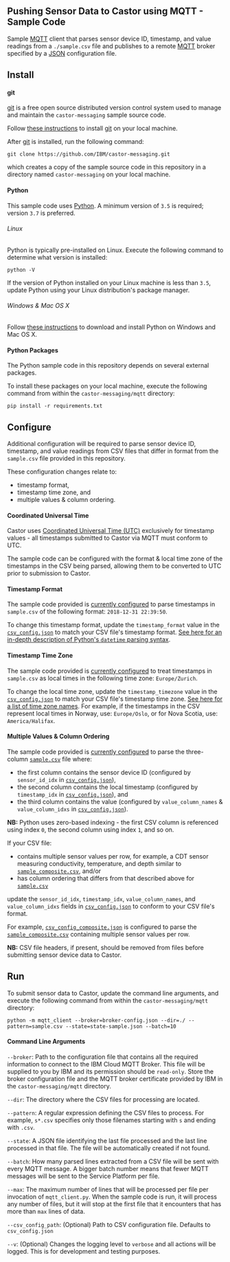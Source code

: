 ## Pushing Sensor Data to Castor using MQTT - Sample Code

Sample [MQTT](http://mqtt.org/) client that parses sensor device ID, timestamp, and value readings from a `./sample.csv` file 
and publishes to a remote [MQTT](http://mqtt.org/) broker specified by a [JSON](https://www.json.org/) configuration file.

## Install

#### git

[git](https://git-scm.com/) is a free open source distributed version control system used to manage and maintain the 
`castor-messaging` sample source code.

Follow [these instructions](https://git-scm.com/book/en/v2/Getting-Started-Installing-Git) to install 
[git](https://git-scm.com/) on your local machine.

After [git](https://git-scm.com/) is installed, run the following command:

```
git clone https://github.com/IBM/castor-messaging.git
```

which creates a copy of the sample source code in this repository in a directory named `castor-messaging` on your local machine.

#### Python

This sample code uses [Python](https://www.python.org/). A minimum version of `3.5` is required; version `3.7` is preferred.

###### Linux
Python is typically pre-installed on Linux. Execute the following command to determine what version is installed:

```
python -V 
```

If the version of Python installed on your Linux machine is less than `3.5`, update Python using your Linux distribution's package manager. 

###### Windows & Mac OS X

Follow [these instructions](https://www.python.org/downloads/) to download and install Python on Windows and Mac OS X. 



#### Python Packages
The Python sample code in this repository depends on several external packages.

To install these packages on your local machine, execute the following command from within the `castor-messaging/mqtt` directory:

```
pip install -r requirements.txt
```

## Configure

Additional configuration will be required to parse sensor device ID, timestamp, and value readings from CSV files that 
differ in format from the `sample.csv` file provided in this repository.

These configuration changes relate to:
- timestamp format,
- timestamp time zone, and
- multiple values & column ordering.

#### Coordinated Universal Time 

Castor uses [Coordinated Universal Time (UTC)](https://en.wikipedia.org/wiki/Coordinated_Universal_Time) exclusively for timestamp values - all timestamps submitted to Castor via MQTT must conform to UTC.

The sample code can be configured with the format & local time zone of the timestamps in the CSV being parsed, allowing them to 
be converted to UTC prior to submission to Castor.

#### Timestamp Format

The sample code provided is [currently configured](https://github.com/IBM/castor-messaging/blob/master/mqtt/csv_config.json) 
to parse timestamps in `sample.csv` of the following format: `2018-12-31 22:39:50`.

To change this timestamp format, update the `timestamp_format` value in the [`csv_config.json`](https://github.com/IBM/castor-messaging/blob/master/mqtt/csv_config.json) 
to match your CSV file's timestamp format. [See here for an in-depth description of Python's `datetime` parsing syntax](https://docs.python.org/3/library/datetime.html#strftime-strptime-behavior).

#### Timestamp Time Zone

The sample code provided is [currently configured](https://github.com/IBM/castor-messaging/blob/master/mqtt/csv_config.json) to treat timestamps in `sample.csv` as local times in the following time zone: `Europe/Zurich`.

To change the local time zone, update the `timestamp_timezone` value in the [`csv_config.json`](https://github.com/IBM/castor-messaging/blob/master/mqtt/csv_config.json)
to match your CSV file's timestamp time zone. [See here for a list of time zone names](https://en.wikipedia.org/wiki/List_of_tz_database_time_zones). For example, if the timestamps in the CSV represent local times in Norway, use: `Europe/Oslo`, or for Nova Scotia, use: `America/Halifax`.

#### Multiple Values & Column Ordering

The sample code provided is [currently configured](https://github.com/IBM/castor-messaging/blob/master/mqtt/csv_config.json) to parse the three-column [`sample.csv`](https://github.com/IBM/castor-messaging/blob/master/mqtt/sample.csv) file where:
 - the first column contains the sensor device ID (configured by `sensor_id_idx` in [`csv_config.json`](https://github.com/IBM/castor-messaging/blob/master/mqtt/csv_config.json)),
 - the second column contains the local timestamp (configured by `timestamp_idx` in [`csv_config.json`](https://github.com/IBM/castor-messaging/blob/master/mqtt/csv_config.json)), and
 - the third column contains the value (configured by `value_column_names` & `value_column_idxs` in [`csv_config.json`](https://github.com/IBM/castor-messaging/blob/master/mqtt/csv_config.json)).
 
 **NB:** Python uses zero-based indexing - the first CSV column is referenced using index `0`, the second column using index `1`, and so on.
 
If your CSV file:
 - contains multiple sensor values per row, for example, a CDT sensor measuring conductivity, temperature, and depth similar to [`sample_composite.csv`](https://github.com/IBM/castor-messaging/blob/master/mqtt/sample_composite.csv), and/or
 - has column ordering that differs from that described above for [`sample.csv`](https://github.com/IBM/castor-messaging/blob/master/mqtt/sample.csv)
 
 update the `sensor_id_idx`, `timestamp_idx`, `value_column_names`, and `value_column_idxs` fields in [`csv_config.json`](https://github.com/IBM/castor-messaging/blob/master/mqtt/csv_config.json) to conform to your CSV file's format.
 
 For example, [`csv_config_composite.json`](https://github.com/IBM/castor-messaging/blob/master/mqtt/csv_config_composite.json)
 is configured to parse the [`sample_composite.csv`](https://github.com/IBM/castor-messaging/blob/master/mqtt/sample_composite.csv)
 containing multiple sensor values per row.
 
**NB:** CSV file headers, if present, should be removed from  files before submitting sensor device data to Castor. 
 
## Run 

To submit sensor data to Castor, update the command line arguments, and execute the following command from 
within the `castor-messaging/mqtt` directory:

```
python -m mqtt_client --broker=broker-config.json --dir=./ --pattern=sample.csv --state=state-sample.json --batch=10 
```

#### Command Line Arguments

`--broker`: 
Path to the configuration file that contains all the required information to connect to the IBM Cloud MQTT Broker. 
This file will be supplied to you by IBM and its permission should be `read-only`. 
Store the broker configuration file and the MQTT broker certificate provided by IBM in the `castor-messaging/mqtt` directory.

`--dir`: 
The directory where the CSV files for processing are located.

`--pattern`: A regular expression defining the CSV files to process. For example, `s*.csv` specifies only those filenames starting with `s` and ending with `.csv`.

`--state`:
A JSON file identifying the last file processed and the last line processed in that file. The file will be automatically created if not found.

`--batch`:
How many parsed lines extracted from a CSV file will be sent with every MQTT message. A bigger batch number means that fewer MQTT messages will be sent to the Service Platform per file.

`--max`:
The maximum number of lines that will be processed per file per invocation of `mqtt_client.py`. When the sample code is run, it will process any number of files, but it will stop at the first file that it encounters that has more than `max` lines of data.

`--csv_config_path`:
(Optional) Path to CSV configuration file. Defaults to `csv_config.json`

`--v`:
(Optional) Changes the logging level to `verbose` and all actions will be logged. This is for development and testing purposes.




